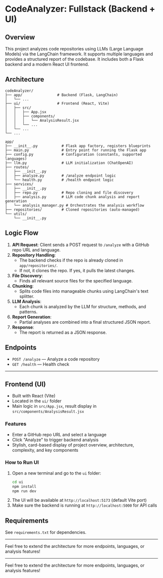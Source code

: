 
# CodeAnalyzer: Fullstack (Backend + UI)

## Overview
This project analyzes code repositories using LLMs (Large Language Models) via the LangChain framework. It supports multiple languages and provides a structured report of the codebase. It includes both a Flask backend and a modern React UI frontend.


## Architecture

```
codeAnalyzer/
├── app/                # Backend (Flask, LangChain)
│   └── ...
├── ui/                 # Frontend (React, Vite)
│   ├── src/
│   │   ├── App.jsx
│   │   ├── components/
│   │   │   └── AnalysisResult.jsx
│   │   └── ...
│   └── ...
└── ...
```

```
app/
├── __init__.py           # Flask app factory, registers blueprints
├── main.py               # Entry point for running the Flask app
├── config.py             # Configuration (constants, supported languages)
├── llm.py                # LLM initialization (ChatOpenAI)
├── routes/
│   ├── __init__.py
│   ├── analyze.py        # /analyze endpoint logic
│   └── health.py         # /health endpoint logic
├── services/
│   ├── __init__.py
│   ├── repo.py           # Repo cloning and file discovery
│   ├── analysis.py       # LLM code chunk analysis and report generation
│   └── analysis_manager.py # Orchestrates the analysis workflow
├── repositories/         # Cloned repositories (auto-managed)
└── utils/
    └── __init__.py
```

## Logic Flow

1. **API Request**: Client sends a POST request to `/analyze` with a GitHub repo URL and language.
2. **Repository Handling**:
    - The backend checks if the repo is already cloned in `app/repositories/`.
    - If not, it clones the repo. If yes, it pulls the latest changes.
3. **File Discovery**:
    - Finds all relevant source files for the specified language.
4. **Chunking**:
    - Splits code files into manageable chunks using LangChain's text splitter.
5. **LLM Analysis**:
    - Each chunk is analyzed by the LLM for structure, methods, and patterns.
6. **Report Generation**:
    - Partial analyses are combined into a final structured JSON report.
7. **Response**:
    - The report is returned as a JSON response.


## Endpoints
- `POST /analyze` — Analyze a code repository
- `GET /health` — Health check

---

## Frontend (UI)

- Built with React (Vite)
- Located in the `ui/` folder
- Main logic in `src/App.jsx`, result display in `src/components/AnalysisResult.jsx`

### Features
- Enter a GitHub repo URL and select a language
- Click "Analyze" to trigger backend analysis
- Stylish, card-based display of project overview, architecture, complexity, and key components

### How to Run UI
1. Open a new terminal and go to the `ui` folder:
   ```bash
   cd ui
   npm install
   npm run dev
   ```
2. The UI will be available at `http://localhost:5173` (default Vite port)
3. Make sure the backend is running at `http://localhost:5000` for API calls

## Requirements
See `requirements.txt` for dependencies.


---

Feel free to extend the architecture for more endpoints, languages, or analysis features!

---

Feel free to extend the architecture for more endpoints, languages, or analysis features!
